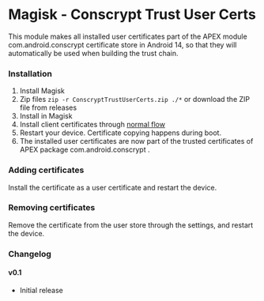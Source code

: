 # Magisk - Conscrypt Trust User Certs

This module makes all installed user certificates part of the APEX module com.android.conscrypt certificate store in Android 14, so that they will automatically be used when building the trust chain.

### Installation
1. Install Magisk
2. Zip files `zip -r ConscryptTrustUserCerts.zip ./*` or download the ZIP file from releases
3. Install in Magisk
4. Install client certificates through [normal flow](https://support.portswigger.net/customer/portal/articles/1841102-installing-burp-s-ca-certificate-in-an-android-device)
5. Restart your device. Certificate copying happens during boot.
6. The installed user certificates are now part of the trusted certificates of APEX package com.android.conscrypt .

### Adding certificates
Install the certificate as a user certificate and restart the device.

### Removing certificates
Remove the certificate from the user store through the settings, and restart the device.

### Changelog

#### v0.1
* Initial release
